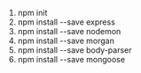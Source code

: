 <!-- Install the following -->
1. npm init
2. npm install --save express
3. npm install --save nodemon <!-- Then set the script to "start" : "nodemon server.js" -->
4. npm install --save morgan <!-- This is the logger for events on the console -->
5. npm install --save body-parser
6. npm install --save mongoose
